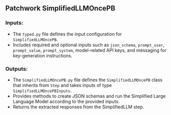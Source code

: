 ## Patchwork SimplifiedLLMOncePB

### Inputs:
- The `typed.py` file defines the input configuration for `SimplifiedLLMOncePB`.
- Includes required and optional inputs such as `json_schema`, `prompt_user`, `prompt_value`, `prompt_system`, model-related API keys, and messaging for key-generation instructions.

### Outputs:
- The `SimplifiedLLMOncePB.py` file defines the `SimplifiedLLMOncePB` class that inherits from `Step` and takes inputs of type `SimplifiedLLMOncePBInputs`.
- Provides methods to create JSON schemas and run the Simplified Large Language Model according to the provided inputs.
- Returns the extracted responses from the SimplifiedLLM step.